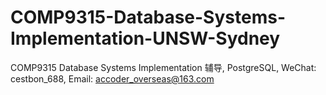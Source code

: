 # COMP9315-Database-Systems-Implementation-UNSW-Sydney
COMP9315 Database Systems Implementation 辅导, PostgreSQL, WeChat: cestbon_688, Email: accoder_overseas@163.com
